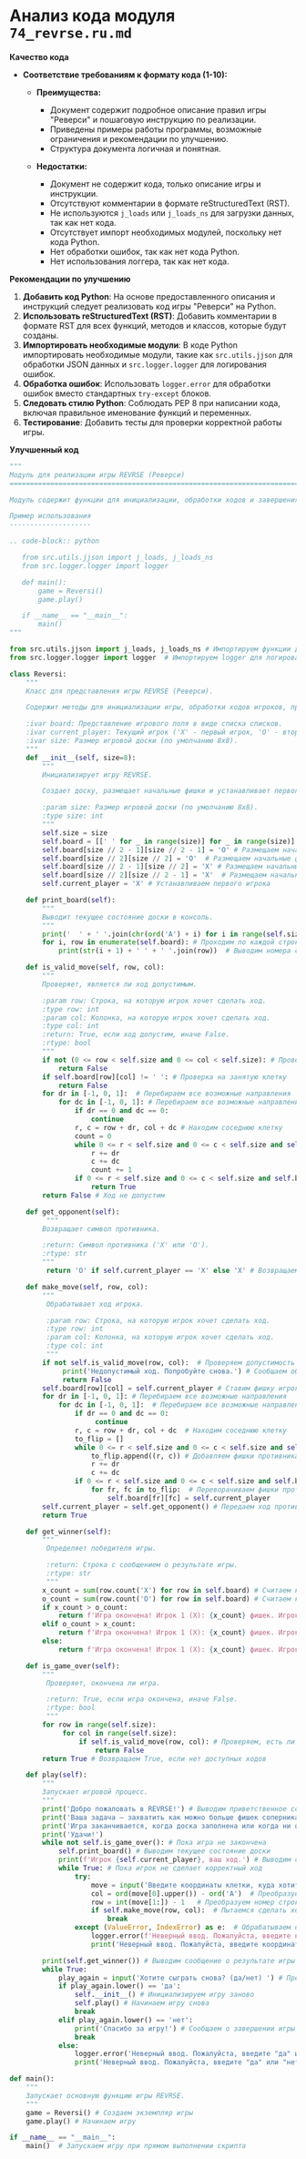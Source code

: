 # Анализ кода модуля `74_revrse.ru.md`

**Качество кода**
*   **Соответствие требованиям к формату кода (1-10):**

    *   **Преимущества:**
        *   Документ содержит подробное описание правил игры "Реверси" и пошаговую инструкцию по реализации.
        *   Приведены примеры работы программы, возможные ограничения и рекомендации по улучшению.
        *   Структура документа логичная и понятная.

    *   **Недостатки:**
        *   Документ не содержит кода, только описание игры и инструкции.
        *   Отсутствуют комментарии в формате reStructuredText (RST).
        *   Не используются `j_loads` или `j_loads_ns` для загрузки данных, так как нет кода.
        *   Отсутствует импорт необходимых модулей, поскольку нет кода Python.
        *   Нет обработки ошибок, так как нет кода Python.
        *   Нет использования логгера, так как нет кода.

**Рекомендации по улучшению**

1.  **Добавить код Python**: На основе предоставленного описания и инструкций следует реализовать код игры "Реверси" на Python.
2.  **Использовать reStructuredText (RST)**: Добавить комментарии в формате RST для всех функций, методов и классов, которые будут созданы.
3.  **Импортировать необходимые модули**: В коде Python импортировать необходимые модули, такие как `src.utils.jjson` для обработки JSON данных и `src.logger.logger` для логирования ошибок.
4.  **Обработка ошибок**: Использовать `logger.error` для обработки ошибок вместо стандартных `try-except` блоков.
5.  **Следовать стилю Python**: Соблюдать PEP 8 при написании кода, включая правильное именование функций и переменных.
6.  **Тестирование**: Добавить тесты для проверки корректной работы игры.

**Улучшенный код**

```python
"""
Модуль для реализации игры REVRSE (Реверси)
=========================================================================================

Модуль содержит функции для инициализации, обработки ходов и завершения игры REVRSE.

Пример использования
--------------------

.. code-block:: python

   from src.utils.jjson import j_loads, j_loads_ns
   from src.logger.logger import logger

   def main():
       game = Reversi()
       game.play()

   if __name__ == "__main__":
       main()
"""

from src.utils.jjson import j_loads, j_loads_ns # Импортируем функции для работы с JSON
from src.logger.logger import logger  # Импортируем logger для логирования ошибок

class Reversi:
    """
    Класс для представления игры REVRSE (Реверси).

    Содержит методы для инициализации игры, обработки ходов игроков, проверки условий победы и завершения игры.

    :ivar board: Представление игрового поля в виде списка списков.
    :ivar current_player: Текущий игрок ('X' - первый игрок, 'O' - второй игрок).
    :ivar size: Размер игровой доски (по умолчанию 8x8).
    """
    def __init__(self, size=8):
        """
        Инициализирует игру REVRSE.

        Создает доску, размещает начальные фишки и устанавливает первого игрока.

        :param size: Размер игровой доски (по умолчанию 8x8).
        :type size: int
        """
        self.size = size
        self.board = [[' ' for _ in range(size)] for _ in range(size)]  # Создаем пустую доску
        self.board[size // 2 - 1][size // 2 - 1] = 'O' # Размещаем начальные фишки
        self.board[size // 2][size // 2] = 'O'  # Размещаем начальные фишки
        self.board[size // 2 - 1][size // 2] = 'X' # Размещаем начальные фишки
        self.board[size // 2][size // 2 - 1] = 'X'  # Размещаем начальные фишки
        self.current_player = 'X' # Устанавливаем первого игрока

    def print_board(self):
        """
        Выводит текущее состояние доски в консоль.
        """
        print('  ' + ' '.join(chr(ord('A') + i) for i in range(self.size))) # Выводим буквы для колонок
        for i, row in enumerate(self.board): # Проходим по каждой строке доски
            print(str(i + 1) + ' ' + ' '.join(row))  # Выводим номера строк и содержимое каждой клетки

    def is_valid_move(self, row, col):
        """
        Проверяет, является ли ход допустимым.

        :param row: Строка, на которую игрок хочет сделать ход.
        :type row: int
        :param col: Колонка, на которую игрок хочет сделать ход.
        :type col: int
        :return: True, если ход допустим, иначе False.
        :rtype: bool
        """
        if not (0 <= row < self.size and 0 <= col < self.size): # Проверка на выход за границы доски
            return False
        if self.board[row][col] != ' ': # Проверка на занятую клетку
            return False
        for dr in [-1, 0, 1]:  # Перебираем все возможные направления
            for dc in [-1, 0, 1]: # Перебираем все возможные направления
                if dr == 0 and dc == 0:
                    continue
                r, c = row + dr, col + dc # Находим соседнюю клетку
                count = 0
                while 0 <= r < self.size and 0 <= c < self.size and self.board[r][c] == self.get_opponent(): # Считаем количество фишек противника в этом направлении
                    r += dr
                    c += dc
                    count += 1
                if 0 <= r < self.size and 0 <= c < self.size and self.board[r][c] == self.current_player and count > 0: # Если есть фишка игрока и были фишки противника
                    return True
        return False # Ход не допустим

    def get_opponent(self):
         """
        Возвращает символ противника.

        :return: Символ противника ('X' или 'O').
        :rtype: str
        """
         return 'O' if self.current_player == 'X' else 'X' # Возвращаем символ противника

    def make_move(self, row, col):
        """
         Обрабатывает ход игрока.

         :param row: Строка, на которую игрок хочет сделать ход.
         :type row: int
         :param col: Колонка, на которую игрок хочет сделать ход.
         :type col: int
         """
        if not self.is_valid_move(row, col):  # Проверяем допустимость хода
             print('Недопустимый ход. Попробуйте снова.') # Сообщаем об ошибке
             return False
        self.board[row][col] = self.current_player # Ставим фишку игрока
        for dr in [-1, 0, 1]: # Перебираем все возможные направления
            for dc in [-1, 0, 1]:  # Перебираем все возможные направления
                if dr == 0 and dc == 0:
                     continue
                r, c = row + dr, col + dc  # Находим соседнюю клетку
                to_flip = []
                while 0 <= r < self.size and 0 <= c < self.size and self.board[r][c] == self.get_opponent():  # Считаем количество фишек противника в этом направлении
                    to_flip.append((r, c)) # Добавляем фишки противника для переворачивания
                    r += dr
                    c += dc
                if 0 <= r < self.size and 0 <= c < self.size and self.board[r][c] == self.current_player: # Если есть фишка игрока и были фишки противника
                    for fr, fc in to_flip:  # Переворачиваем фишки противника
                        self.board[fr][fc] = self.current_player
        self.current_player = self.get_opponent() # Передаем ход противнику
        return True

    def get_winner(self):
        """
         Определяет победителя игры.

         :return: Строка с сообщением о результате игры.
         :rtype: str
         """
        x_count = sum(row.count('X') for row in self.board) # Считаем количество фишек первого игрока
        o_count = sum(row.count('O') for row in self.board) # Считаем количество фишек второго игрока
        if x_count > o_count:
            return f'Игра окончена! Игрок 1 (X): {x_count} фишек. Игрок 2 (O): {o_count} фишек. Победил Игрок 1!' # Возвращаем сообщение о победе первого игрока
        elif o_count > x_count:
            return f'Игра окончена! Игрок 1 (X): {x_count} фишек. Игрок 2 (O): {o_count} фишек. Победил Игрок 2!' # Возвращаем сообщение о победе второго игрока
        else:
            return f'Игра окончена! Игрок 1 (X): {x_count} фишек. Игрок 2 (O): {o_count} фишек. Ничья!' # Возвращаем сообщение о ничьей

    def is_game_over(self):
        """
         Проверяет, окончена ли игра.

         :return: True, если игра окончена, иначе False.
         :rtype: bool
         """
        for row in range(self.size):
             for col in range(self.size):
                 if self.is_valid_move(row, col): # Проверяем, есть ли доступные ходы
                     return False
        return True # Возвращаем True, если нет доступных ходов

    def play(self):
        """
        Запускает игровой процесс.
        """
        print('Добро пожаловать в REVRSE!') # Выводим приветственное сообщение
        print('Ваша задача — захватить как можно больше фишек соперника, переворачивая их в свой цвет.') # Выводим правила игры
        print('Игра заканчивается, когда доска заполнена или когда ни один из игроков не может сделать ход.') # Выводим условия завершения игры
        print('Удачи!')
        while not self.is_game_over(): # Пока игра не закончена
            self.print_board() # Выводим текущее состояние доски
            print(f'Игрок {self.current_player}, ваш ход.') # Выводим сообщение о ходе текущего игрока
            while True: # Пока игрок не сделает корректный ход
                try:
                    move = input('Введите координаты клетки, куда хотите разместить фишку (например, D3): ') # Получаем ввод пользователя
                    col = ord(move[0].upper()) - ord('A')  # Преобразуем букву в номер колонки
                    row = int(move[1:]) - 1   # Преобразуем номер строки в номер строки
                    if self.make_move(row, col):  # Пытаемся сделать ход
                        break
                except (ValueError, IndexError) as e:  # Обрабатываем ошибку неверного ввода
                    logger.error(f'Неверный ввод. Пожалуйста, введите координаты в формате "буква-цифра" (например, D3). Ошибка: {e}') # Выводим ошибку с помощью логгера
                    print('Неверный ввод. Пожалуйста, введите координаты в формате "буква-цифра" (например, D3).') # Сообщаем об ошибке

        print(self.get_winner()) # Выводим сообщение о результате игры
        while True:
            play_again = input('Хотите сыграть снова? (да/нет) ') # Предлагаем сыграть снова
            if play_again.lower() == 'да':
                self.__init__() # Инициализируем игру заново
                self.play() # Начинаем игру снова
                break
            elif play_again.lower() == 'нет':
                print('Спасибо за игру!') # Сообщаем о завершении игры
                break
            else:
                logger.error('Неверный ввод. Пожалуйста, введите "да" или "нет".') # Выводим ошибку с помощью логгера
                print('Неверный ввод. Пожалуйста, введите "да" или "нет".') # Сообщаем об ошибке

def main():
    """
    Запускает основную функцию игры REVRSE.
    """
    game = Reversi() # Создаем экземпляр игры
    game.play() # Начинаем игру

if __name__ == "__main__":
    main()  # Запускаем игру при прямом выполнении скрипта
```